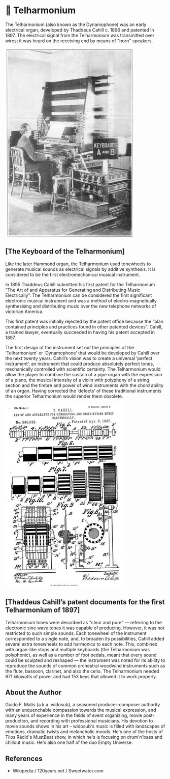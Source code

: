 # 🎹 Telharmonium

The Telharmonium (also known as the Dynamophone) was an early electrical organ, developed by Thaddeus
Cahill c. 1896 and patented in 1897. The electrical signal from the Telharmonium was transmitted over wires;
it was heard on the receiving end by means of "horn" speakers.

![img_1](_static/images/telharmonium/img-1.jpg)

## [The Keyboard of the Telharmonium]

Like the later Hammond organ, the Telharmonium used tonewheels
to generate musical sounds as electrical signals by additive
synthesis. It is considered to be the first electromechanical
musical instrument.

In 1895 Thaddeus Cahill submitted his first patent for the
Telharmonium “The Art of and Apparatus for Generating and
Distributing Music Electrically”. The Telharmonium can be
considered the first significant electronic musical instrument and
was a method of electro-magnetically synthesising and distributing
music over the new telephone networks of victorian America.

This first patent was initially rejected by the patent office because
the “plan contained principles and practices found in other patented
devices”. Cahill, a trained lawyer, eventually succeeded in having
his patent accepted in 1897.

The first design of the instrument set out the principles of the
‘Telharmonium’ or ‘Dynamophone’ that would be developed by
Cahill over the next twenty years. Cahill’s vision was to create a
universal ’perfect instrument’; an instrument that could produce
absolutely perfect tones, mechanically controlled with scientific certainty. The Telharmonium would allow the
player to combine the sustain of a pipe organ with the expression of a piano, the musical intensity of a violin with
polyphony of a string section and the timbre and power of wind instruments with the chord ability of an organ.
Having corrected the ‘defects’ of these traditional instruments the superior
Telharmonium would render them obsolete.

![img_2](_static/images/telharmonium/img-2.jpg)

## [Thaddeus Cahill’s patent documents for the first Telharmonium of 1897]

Telharmonium tones were described as "clear and pure" — referring to the
electronic sine wave tones it was capable of producing. However, it was not
restricted to such simple sounds. Each tonewheel of the instrument
corresponded to a single note, and, to broaden its possibilities, Cahill added
several extra tonewheels to add harmonics to each note. This, combined
with organ-like stops and multiple keyboards (the Telharmonium was
polyphonic), as well as a number of foot pedals, meant that every sound
could be sculpted and reshaped — the instrument was noted for its ability
to reproduce the sounds of common orchestral woodwind instruments such
as the flute, bassoon, clarinet, and also the cello. The Telharmonium needed
671 kilowatts of power and had 153 keys that allowed it to work properly.

## About the Author

Guido F. Matis (a.k.a. widosub), a seasoned producer-composer authority with an unquenchable compassion towards the musical
expression, and many years of experience in the fields of event organizing, movie post-production, and recording with professional
musicians. His devotion to movie sounds shows in his art - widosub's music is filled with landscapes of emotions, dramatic twists and
melancholic moods. He's one of the hosts of Tilos Rádió's MustBeat show, in which he's is focusing on drum'n'bass and chillout
music. He's also one half of the duo Empty Universe.

## References

- Wikipedia / 120years.net / Sweetwater.com
